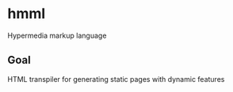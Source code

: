 # hmml

Hypermedia markup language

## Goal

HTML transpiler for generating static pages with dynamic features

